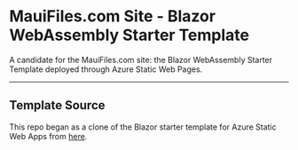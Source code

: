 # MauiFiles.com Site - Blazor WebAssembly Starter Template

A candidate for the MauiFiles.com site: the Blazor WebAssembly Starter Template deployed through Azure Static Web Pages.

---

## Template Source

This repo began as a clone of the Blazor starter template for Azure Static Web Apps from [here](https://github.com/login?return_to=/staticwebdev/blazor-starter/generate).
